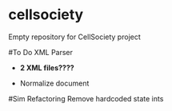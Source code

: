 # cellsociety
Empty repository for CellSociety project

#To Do XML Parser

- **2 XML files????**

- Normalize document

#Sim Refactoring
Remove hardcoded state ints
